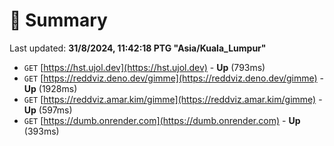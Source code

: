 # 📖 Summary
Last updated: **31/8/2024, 11:42:18 PTG "Asia/Kuala_Lumpur"**

- `GET` [https://hst.ujol.dev](https://hst.ujol.dev) - **Up** (793ms)
- `GET` [https://reddviz.deno.dev/gimme](https://reddviz.deno.dev/gimme) - **Up** (1928ms)
- `GET` [https://reddviz.amar.kim/gimme](https://reddviz.amar.kim/gimme) - **Up** (597ms)
- `GET` [https://dumb.onrender.com](https://dumb.onrender.com) - **Up** (393ms)
